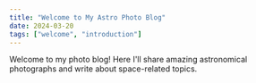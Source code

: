 ```yaml
---
title: "Welcome to My Astro Photo Blog"
date: 2024-03-20
tags: ["welcome", "introduction"]
---
```


Welcome to my photo blog! Here I'll share amazing astronomical photographs and write about space-related topics. 